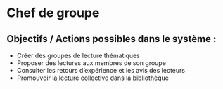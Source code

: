 # Chef de groupe

## Objectifs / Actions possibles dans le système :

- Créer des groupes de lecture thématiques
- Proposer des lectures aux membres de son groupe
- Consulter les retours d’expérience et les avis des lecteurs
- Promouvoir la lecture collective dans la bibliothèque